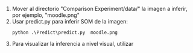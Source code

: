 1. Mover al directorio "Comparison Experiment/data/" la imagen a inferir, por ejemplo, "moodle.png"
2. Usar predict.py para inferir SOM de la imagen: 
    ```
    python .\Predict\predict.py  moodle.png
    ```
3. Para visualizar la inferencia a nivel visual, utilizar
